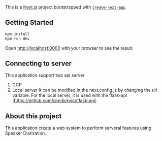 This is a [Next.js](https://nextjs.org/) project bootstrapped with [`create-next-app`](https://github.com/vercel/next.js/tree/canary/packages/create-next-app).

## Getting Started

```bash
npm install
npm run dev
```

Open [http://localhost:3000](http://localhost:3000) with your browser to see the result.

## Connecting to server
This application support two api server
1. GCP
2. Local server
It can be modified in the next.config.js by changing the url variable. For the local server, it is used with the flask-api [https://github.com/iamdickyjai/flask-api]

## About this project
This application create a web system to perform serveral features using Speaker Diarization.